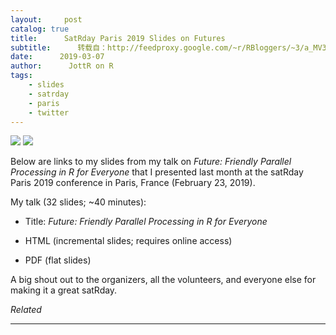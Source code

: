 ```yaml
---
layout:     post
catalog: true
title:      SatRday Paris 2019 Slides on Futures
subtitle:      转载自：http://feedproxy.google.com/~r/RBloggers/~3/a_MV3ayT934/
date:      2019-03-07
author:      JottR on R
tags:
    - slides
    - satrday
    - paris
    - twitter
---
```






![](https://i0.wp.com/www.jottr.org/post/satRdayParis2019-logo.png?w=456&ssl=1)
![](https://i0.wp.com/www.jottr.org/post/satRdayParis2019-logo.png?w=456&ssl=1)


Below are links to my slides from my talk on *Future: Friendly Parallel Processing in R for Everyone* that I presented last month at the satRday Paris 2019 conference in Paris, France (February 23, 2019).

My talk (32 slides; ~40 minutes):

- Title: *Future: Friendly Parallel Processing in R for Everyone*

- HTML (incremental slides; requires online access)

- PDF (flat slides)


A big shout out to the organizers, all the volunteers, and everyone else for making it a great satRday.


*Related*








---
